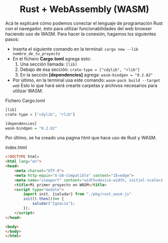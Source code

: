 <h1 align="center">Rust + WebAssembly (WASM)</h1>
<p>
  Acá te explicaré cómo podemos conectar el lenguaje de programación Rust con el navegador, ésto para utilizar funcionabilidades del web browser haciendo uso de WASM. Para hacer la conexión, hagamos los siguientes pasos:
  <ul>
    <li>Inserta el siguiente comando en la terminal: <code>cargo new --lib <em>nombre_de_tu_proyecto</em></code></li>
    <li>En el fichero <strong>Cargo.toml</strong> agrega esto:
      <ol>
        <li>Una sección llamada: <code>[lib]</code></li>
        <li>Debajo de esa sección: <code>crate-type = ["cdylib", "rlib"]</code></li>
        <li>En la sección <strong>[dependencies]</strong> agrega: <code>wasm-bindgen = "0.2.82"</code></li>
      </ol>
    </li>
    <li>
      Por último, en la terminal usa este comando: <code>wasm-pack build --target web</code> Esto lo que hará será crearte carpetas y archivos necesarios para utilizar WASM.
    </li>
  </ul>
</p>

Fichero Cargo.toml

```r
[lib]
crate-type = ["cdylib", "rlib"]

[dependencies]
wasm-bindgen = "0.2.82"
```
Por último, se ha creado una pagina html que hace uso de Rust y WASM.

index.html

```html
<!DOCTYPE html>
<html lang="en">
<head>
    <meta charset="UTF-8">
    <meta http-equiv="X-UA-Compatible" content="IE=edge">
    <meta name="viewport" content="width=device-width, initial-scale=1.0">
    <title>Mi primer proyecto en WASM</title>
    <script type="module">
        import init, {saludar} from "./pkg/rust_wasm.js"
        init().then(()=> {
            saludar("Ignacio");
        });
    </script>
</head>

<body>
</body>
</html>

